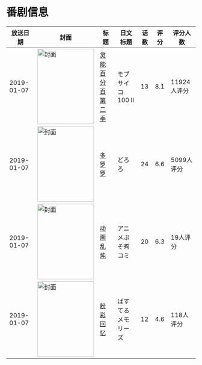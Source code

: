# 番剧信息

|放送日期|封面|标题|日文标题|话数|评分|评分人数|
|---|---|---|---|---|---|---|
|2019-01-07|<img src="https://lain.bgm.tv/pic/cover/c/8e/c7/240760_xB0VY.jpg" alt="封面" style="width:150px;height:200px;object-fit:cover;">|[灵能百分百 第二季](https://bangumi.tv/subject/240760)|モブサイコ100 Ⅱ|13|8.1|11924人评分|
|2019-01-07|<img src="https://lain.bgm.tv/pic/cover/c/d3/da/240838_5Ax95.jpg" alt="封面" style="width:150px;height:200px;object-fit:cover;">|[多罗罗](https://bangumi.tv/subject/240838)|どろろ|24|6.6|5099人评分|
|2019-01-07|<img src="https://lain.bgm.tv/pic/cover/c/74/46/269422_3hhC9.jpg" alt="封面" style="width:150px;height:200px;object-fit:cover;">|[动画乱炖](https://bangumi.tv/subject/269422)|アニメぷそ煮コミ|20|6.3|19人评分|
|2019-01-07|<img src="https://lain.bgm.tv/pic/cover/c/77/8a/238640_hmZhe.jpg" alt="封面" style="width:150px;height:200px;object-fit:cover;">|[粉彩回忆](https://bangumi.tv/subject/238640)|ぱすてるメモリーズ|12|4.6|118人评分|
